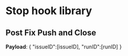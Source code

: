 # Stop hook library

## Post Fix Push and Close
**Payload**:
{
    "issueID":[issueID],
    "runID":[runID]
}



